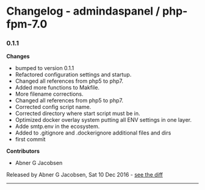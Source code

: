 # Changelog - admindaspanel / php-fpm-7.0

### 0.1.1
__Changes__

- bumped to version 0.1.1
- Refactored configuration settings and startup.
- Changed all references from php5 to php7.
- Added more functions to Makfile.
- More filename corrections.
- Changed all references from php5 to php7.
- Corrected config script name.
- Corrected directory where start script must be in.
- Optimized docker overlay system putting all ENV settings in one layer.
- Adde smtp.env in the ecosystem.
- Added to .gitignore and .dockerignore additional files and dirs
- first commit

__Contributors__

- Abner G Jacobsen

Released by Abner G Jacobsen, Sat 10 Dec 2016 -
[see the diff](https://github.com/admindaspanel/php-fpm-7.0/compare/d104183e3fee7b70bdf0b26e51d5bc864894a557...0.1.1#diff)
______________



